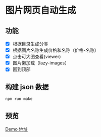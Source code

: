 # 图片网页自动生成

## 功能

- [x] 根据目录生成分类  
- [x] 根据图片名称生成价格和名称（价格-名称）  
- [x] 点击可大图查看(viewer)  
- [x] 图片懒加载（lazy-images）  
- [x] 回到顶部

## 构建 json 数据

``` js
npm run make
```

## 预览

[Demo 地址](http://zhangningle.gitee.io/imgs_show/)
